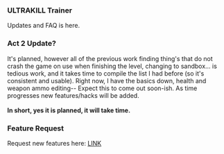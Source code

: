 ### ULTRAKILL Trainer
Updates and FAQ is here.

### Act 2 Update?
It's planned, however all of the previous work finding thing's that do not crash the game on use when finishing the level, changing to sandbox... is tedious work, and it takes time to compile the list I had before (so it's consistent and usable). Right now, I have the basics down, health and weapon ammo editing-- Expect this to come out soon-ish. As time progresses new features/hacks will be added.
<br><br><b>In short, yes it is planned, it will take time.</b>

### Feature Request
Request new features here:
[LINK](https://github.com/Saniee/ULTRAKILLTrainer/issues/new)
